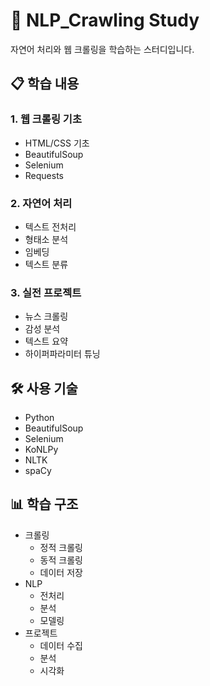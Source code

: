 # 📝 NLP_Crawling Study

자연어 처리와 웹 크롤링을 학습하는 스터디입니다.

## 📋 학습 내용

### 1. 웹 크롤링 기초
- HTML/CSS 기초
- BeautifulSoup
- Selenium
- Requests

### 2. 자연어 처리
- 텍스트 전처리
- 형태소 분석
- 임베딩
- 텍스트 분류

### 3. 실전 프로젝트
- 뉴스 크롤링
- 감성 분석
- 텍스트 요약
- 하이퍼파라미터 튜닝

## 🛠️ 사용 기술
- Python
- BeautifulSoup
- Selenium
- KoNLPy
- NLTK
- spaCy

## 📊 학습 구조
- 크롤링
  - 정적 크롤링
  - 동적 크롤링
  - 데이터 저장
- NLP
  - 전처리
  - 분석
  - 모델링
- 프로젝트
  - 데이터 수집
  - 분석
  - 시각화 